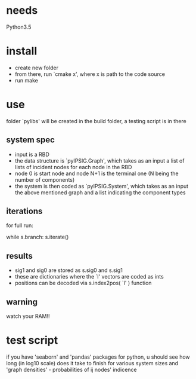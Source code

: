 # needs
Python3.5

# install
- create new folder
- from there, run `cmake x', where x is path to the code source
- run make

# use
folder `pylibs' will be created in the build folder, a testing script is in there

## system spec
- input is a RBD
- the data structure is `pyIPSIG.Graph', which takes as an input a list of lists of incident nodes for each node in the RBD
- node 0 is start node and node N+1 is the terminal one (N being the number of components)
- the system is then coded as `pyIPSIG.System', which takes as an input the above mentioned graph and a list indicating the component types

## iterations
for full run:

while s.branch:
	s.iterate()

## results
- sig1 and sig0 are stored as s.sig0 and s.sig1
- these are dictionaries where the `l' vectors are coded as ints
- positions can be decoded via s.index2pos( `l' ) function

## warning
watch your RAM!!

# test script
if you have 'seaborn' and 'pandas' packages for python, u should see how long (in log10 scale) does it take to finish for various system sizes and 'graph densities' - probabilities of ij nodes' indicence
